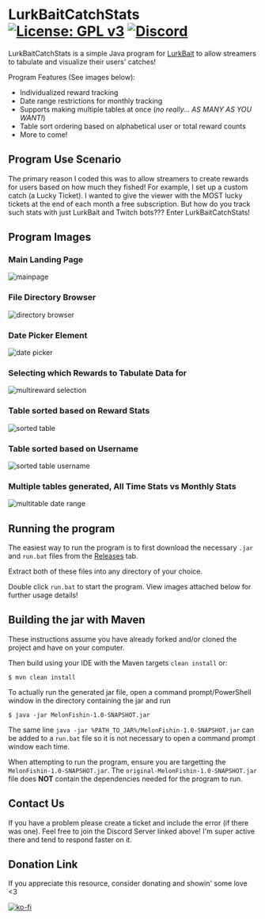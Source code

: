 # LurkBaitCatchStats [![License: GPL v3](https://img.shields.io/badge/License-GPLv3-blue.svg)](https://www.gnu.org/licenses/gpl-3.0) [![Discord](https://img.shields.io/discord/418432278113550337.svg?logo=discord&logoWidth=18&colorB=7289DA)](https://discordapp.com/invite/eHBxk5q)
LurkBaitCatchStats is a simple Java program for [LurkBait](https://store.steampowered.com/app/2767520/LurkBait_Twitch_Fishing/) to allow streamers to tabulate and visualize their users' catches!

Program Features (See images below):
- Individualized reward tracking
- Date range restrictions for monthly tracking
- Supports making multiple tables at once (*no really... AS MANY AS YOU WANT!*)
- Table sort ordering based on alphabetical user or total reward counts
- More to come!

## Program Use Scenario
The primary reason I coded this was to allow streamers to create rewards for users based on how much they fished! For example, I set up a custom catch (a Lucky Ticket). I wanted to give the viewer with the MOST lucky tickets at the end of each month a free subscription. But how do you track such stats with just LurkBait and Twitch bots??? Enter LurkBaitCatchStats!

## Program Images

### Main Landing Page
![mainpage](https://github.com/CoolLord22/LurkBaitCatchStats/assets/16751239/1494b731-91fe-4f22-aeb1-e179eeb58532)
### File Directory Browser
![directory browser](https://github.com/CoolLord22/LurkBaitCatchStats/assets/16751239/86d8f979-a3e5-4039-8ef7-79c040ccfe47)
### Date Picker Element
![date picker](https://github.com/CoolLord22/LurkBaitCatchStats/assets/16751239/b9d2ea14-5ee7-429a-ac09-c1d6448f7825)
### Selecting which Rewards to Tabulate Data for
![multireward selection](https://github.com/CoolLord22/LurkBaitCatchStats/assets/16751239/f528ad10-838c-448d-be54-5d722693825d)
### Table sorted based on Reward Stats
![sorted table](https://github.com/CoolLord22/LurkBaitCatchStats/assets/16751239/58968a67-1541-431b-a590-62a388ae1a91)
### Table sorted based on Username
![sorted table username](https://github.com/CoolLord22/LurkBaitCatchStats/assets/16751239/62573600-793f-467d-abd8-1aa5e3bced25)
### Multiple tables generated, All Time Stats vs Monthly Stats
![multitable date range](https://github.com/CoolLord22/LurkBaitCatchStats/assets/16751239/a4260985-14d3-4f86-a5c0-e54003d865e7)


## Running the program
The easiest way to run the program is to first download the necessary `.jar` and `run.bat` files from the [Releases](https://github.com/CoolLord22/LurkBaitCatchStats/releases) tab.

Extract both of these files into any directory of your choice. 

Double click `run.bat` to start the program. View images attached below for further usage details!

## Building the jar with Maven
These instructions assume you have already forked and/or cloned the project and have on your computer.

Then build using your IDE with the Maven targets `clean install` or:

    $ mvn clean install

To actually run the generated jar file, open a command prompt/PowerShell window in the directory containing the jar and run

    $ java -jar MelonFishin-1.0-SNAPSHOT.jar

The same line `java -jar %PATH_TO_JAR%/MelonFishin-1.0-SNAPSHOT.jar` can be added to a `run.bat` file so it is not necessary to open a command prompt window each time.

When attempting to run the program, ensure you are targetting the `MelonFishin-1.0-SNAPSHOT.jar`. The `original-MelonFishin-1.0-SNAPSHOT.jar` file does **NOT** contain the dependencies needed for the program to run.

## Contact Us
If you have a problem please create a ticket and include the error (if there was one). Feel free to join the Discord Server linked above! I'm super active there and tend to respond faster on it.

## Donation Link
If you appreciate this resource, consider donating and showin' some love <3 

[![ko-fi](https://www.ko-fi.com/img/githubbutton_sm.svg)](https://ko-fi.com/O4O425D12)
